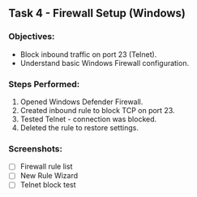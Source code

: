## Task 4 - Firewall Setup (Windows)

### Objectives:
- Block inbound traffic on port 23 (Telnet).
- Understand basic Windows Firewall configuration.

### Steps Performed:
1. Opened Windows Defender Firewall.
2. Created inbound rule to block TCP on port 23.
3. Tested Telnet - connection was blocked.
4. Deleted the rule to restore settings.

### Screenshots:
- [ ] Firewall rule list
- [ ] New Rule Wizard
- [ ] Telnet block test
